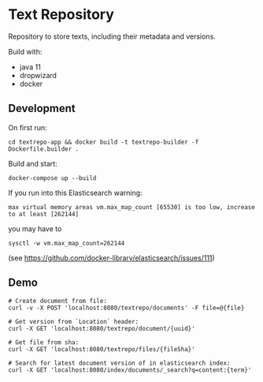 # Text Repository

Repository to store texts, including their metadata and versions.

Build with:
- java 11
- dropwizard
- docker

## Development

On first run:
```
cd textrepo-app && docker build -t textrepo-builder -f Dockerfile.builder .
```

Build and start:
```
docker-compose up --build
```

If you run into this Elasticsearch warning:
```
max virtual memory areas vm.max_map_count [65530] is too low, increase to at least [262144]
```

you may have to
```
sysctl -w vm.max_map_count=262144
```

(see https://github.com/docker-library/elasticsearch/issues/111)

## Demo
```
# Create document from file:
curl -v -X POST 'localhost:8080/textrepo/documents' -F file=@{file}

# Get version from `Location` header:
curl -X GET 'localhost:8080/textrepo/document/{uuid}'

# Get file from sha:
curl -X GET 'localhost:8080/textrepo/files/{fileSha}'

# Search for latest document version of in elasticsearch index:
curl -X GET 'localhost:8080/index/documents/_search?q=content:{term}'
```
